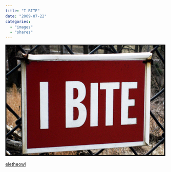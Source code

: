 ```yaml
---
title: "I BITE"
date: "2009-07-22"
categories: 
  - "images"
  - "shares"
---
```


![](images/y7wUNmlThq4b5orpgZbdlY14o1_500.jpg)

[eletheowl](http://eletheowl.tumblr.com/)
